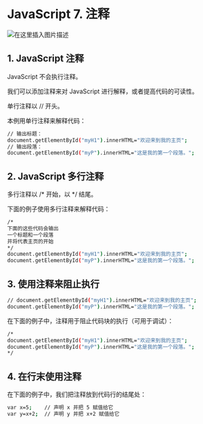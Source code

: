 #  JavaScript 7. 注释


![在这里插入图片描述](https://i-blog.csdnimg.cn/blog_migrate/fea542a363d6fdef2408570a92c108fd.png)


##  1. JavaScript 注释
JavaScript 不会执行注释。

我们可以添加注释来对 JavaScript 进行解释，或者提高代码的可读性。

单行注释以 // 开头。

本例用单行注释来解释代码：

```bash
// 输出标题：
document.getElementById("myH1").innerHTML="欢迎来到我的主页";
// 输出段落：
document.getElementById("myP").innerHTML="这是我的第一个段落。";
```
## 2. JavaScript 多行注释
多行注释以 /* 开始，以 */ 结尾。

下面的例子使用多行注释来解释代码：

```bash
/*
下面的这些代码会输出
一个标题和一个段落
并将代表主页的开始
*/
document.getElementById("myH1").innerHTML="欢迎来到我的主页";
document.getElementById("myP").innerHTML="这是我的第一个段落。";
```
## 3. 使用注释来阻止执行

```bash
// document.getElementById("myH1").innerHTML="欢迎来到我的主页";
document.getElementById("myP").innerHTML="这是我的第一个段落。";
```
在下面的例子中，注释用于阻止代码块的执行（可用于调试）：

```bash
/*
document.getElementById("myH1").innerHTML="欢迎来到我的主页";
document.getElementById("myP").innerHTML="这是我的第一个段落。";
*/
```

## 4. 在行末使用注释
在下面的例子中，我们把注释放到代码行的结尾处：

```bash
var x=5;    // 声明 x 并把 5 赋值给它
var y=x+2;  // 声明 y 并把 x+2 赋值给它
```

